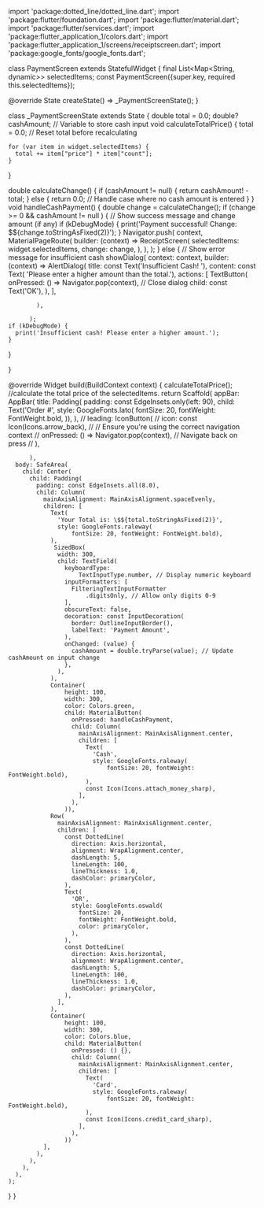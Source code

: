 import 'package:dotted_line/dotted_line.dart';
import 'package:flutter/foundation.dart';
import 'package:flutter/material.dart';
import 'package:flutter/services.dart';
import 'package:flutter_application_1/colors.dart';
import 'package:flutter_application_1/screens/receiptscreen.dart';
import 'package:google_fonts/google_fonts.dart';

class PaymentScreen extends StatefulWidget {
  final List<Map<String, dynamic>> selectedItems;
  const PaymentScreen({super.key, required this.selectedItems});

  @override
  State<PaymentScreen> createState() => _PaymentScreenState();
}

class _PaymentScreenState extends State<PaymentScreen> {
  double total = 0.0;
  double? cashAmount; // Variable to store cash input
  void calculateTotalPrice() {
    total = 0.0; // Reset total before recalculating

    for (var item in widget.selectedItems) {
      total += item["price"] * item["count"];
    }
  }

   double calculateChange() {
    if (cashAmount != null) {
      return cashAmount! - total;
    } else {
      return 0.0; // Handle case where no cash amount is entered
    }
  }
  void handleCashPayment() {
  double change = calculateChange();
  if (change >= 0 && cashAmount != null ) {
    // Show success message and change amount (if any)
    if (kDebugMode) {
      print('Payment successful! Change: \$${change.toStringAsFixed(2)}');
    }
      Navigator.push(
            context,
            MaterialPageRoute(
              builder: (context) => ReceiptScreen(
                selectedItems: widget.selectedItems, change: change, 
              ),
            ),
          );
  } else {
    // Show error message for insufficient cash
    showDialog(
            context: context,
            builder: (context) => AlertDialog(
              title: const Text('Insufficient Cash! '),
              content: const Text(
                  'Please enter a higher amount than the total.'),
              actions: [
                TextButton(
                  onPressed: () => Navigator.pop(context), // Close dialog
                  child: const Text('OK'),
                ),
              ],
              
            ),
            
          );
    if (kDebugMode) {
      print('Insufficient cash! Please enter a higher amount.');
    }
  }

}

  @override
  Widget build(BuildContext context) {
    calculateTotalPrice(); //calculate the total price of the selectedItems.
    return Scaffold(
      appBar: AppBar(
          title: Padding(
        padding: const EdgeInsets.only(left: 90),
        child: Text('Order #',
            style: GoogleFonts.lato(
              fontSize: 20,
              fontWeight: FontWeight.bold,
            )),
      ),
                // leading: IconButton(
          //   icon: const Icon(Icons.arrow_back),
          //   // Ensure you're using the correct navigation context
          //   onPressed: () => Navigator.pop(context), // Navigate back on press
          // ),

          ),
      body: SafeArea(
        child: Center(
          child: Padding(
            padding: const EdgeInsets.all(8.0),
            child: Column(
              mainAxisAlignment: MainAxisAlignment.spaceEvenly,
              children: [
                Text(
                  'Your Total is: \$${total.toStringAsFixed(2)}',
                  style: GoogleFonts.raleway(
                      fontSize: 20, fontWeight: FontWeight.bold),
                ),
                 SizedBox(
                  width: 300,
                  child: TextField(
                    keyboardType:
                        TextInputType.number, // Display numeric keyboard
                    inputFormatters: [
                      FilteringTextInputFormatter
                          .digitsOnly, // Allow only digits 0-9
                    ],
                    obscureText: false,
                    decoration: const InputDecoration(
                      border: OutlineInputBorder(),
                      labelText: 'Payment Amount',
                    ),
                    onChanged: (value) {
                      cashAmount = double.tryParse(value); // Update cashAmount on input change
                    },
                  ),
                ),
                Container(
                    height: 100,
                    width: 300,
                    color: Colors.green,
                    child: MaterialButton(
                      onPressed: handleCashPayment,
                      child: Column(
                        mainAxisAlignment: MainAxisAlignment.center,
                        children: [
                          Text(
                            'Cash',
                            style: GoogleFonts.raleway(
                                fontSize: 20, fontWeight: FontWeight.bold),
                          ),
                          const Icon(Icons.attach_money_sharp),
                        ],
                      ),
                    )),
                Row(
                  mainAxisAlignment: MainAxisAlignment.center,
                  children: [
                    const DottedLine(
                      direction: Axis.horizontal,
                      alignment: WrapAlignment.center,
                      dashLength: 5,
                      lineLength: 100,
                      lineThickness: 1.0,
                      dashColor: primaryColor,
                    ),
                    Text(
                      'OR',
                      style: GoogleFonts.oswald(
                        fontSize: 20,
                        fontWeight: FontWeight.bold,
                        color: primaryColor,
                      ),
                    ),
                    const DottedLine(
                      direction: Axis.horizontal,
                      alignment: WrapAlignment.center,
                      dashLength: 5,
                      lineLength: 100,
                      lineThickness: 1.0,
                      dashColor: primaryColor,
                    ),
                  ],
                ),
                Container(
                    height: 100,
                    width: 300,
                    color: Colors.blue,
                    child: MaterialButton(
                      onPressed: () {},
                      child: Column(
                        mainAxisAlignment: MainAxisAlignment.center,
                        children: [
                          Text(
                            'Card',
                            style: GoogleFonts.raleway(
                                fontSize: 20, fontWeight: FontWeight.bold),
                          ),
                          const Icon(Icons.credit_card_sharp),
                        ],
                      ),
                    ))
              ],
            ),
          ),
        ),
      ),
    );
  }
}
